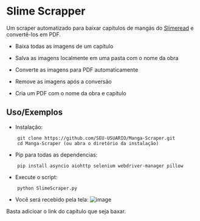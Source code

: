 
# Slime Scrapper

Um scraper automatizado para baixar capítulos de mangás do [Slimeread](https:/slimeread.com/) e convertê-los em PDF.  

- Baixa todas as imagens de um capítulo

- Salva as imagens localmente em uma pasta com o nome da obra

- Converte as imagens para PDF automaticamente

- Remove as imagens após a conversão

- Cria um PDF com o nome da obra e capítulo




## Uso/Exemplos

- Instalação:
```
    git clone https://github.com/SEU-USUARIO/Manga-Scraper.git
    cd Manga-Scraper (ou abra o diretório da instalação)
```
- Pip para todas as dependencias:
```
    pip install asyncio aiohttp selenium webdriver-manager pillow
```

- Execute o script:
```
    python SlimeScraper.py
```

- Você será recebido pela tela: 
![image](https://github.com/user-attachments/assets/778f1712-0d16-44f4-b346-8010b7fddfb0)

Basta adicioar o link do capítulo que seja baxar. 
